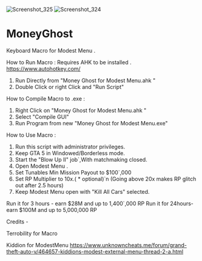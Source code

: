 ![Screenshot_325](https://user-images.githubusercontent.com/62859332/153728938-62d23075-fd5d-410c-95c1-c18d2612e25e.png)
![Screenshot_324](https://user-images.githubusercontent.com/62859332/153728937-30b1448c-c9eb-4e9f-b756-fc574116a939.png)
# MoneyGhost
 Keyboard Macro for Modest Menu .

How to Run Macro :
Requires AHK to be installed . https://www.autohotkey.com/
1. Run Directly from "Money Ghost for Modest Menu.ahk "
2. Double Click or right Click and "Run Script"

How to Compile Macro to .exe :
1. Right Click on "Money Ghost for Modest Menu.ahk "
2. Select "Compile GUI"
3. Run Program from new "Money Ghost for Modest Menu.exe"

 How to Use Macro :
1) Run this script with administrator privileges.
2) Keep GTA 5 in Windowed/Borderless mode.
3) Start the "Blow Up II" job`,With matchmaking closed.
4) Open Modest Menu .
5) Set Tunables Min Mission Payout to $100`,000 
6) Set RP Multiplier to 10x.( * optional)`n     (Going above 20x makes RP glitch out after 2.5 hours)
7) Keep Modest Menu open with "Kill All Cars" selected.

Run it for 3 hours - earn $28M and up to 1,400`,000 RP 
Run it for 24hours- earn $100M and up to 5,000,000 RP 

Credits - 

Terrobility for Macro 

Kiddion for ModestMenu https://www.unknowncheats.me/forum/grand-theft-auto-v/464657-kiddions-modest-external-menu-thread-2-a.html
